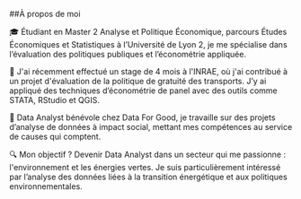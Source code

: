 ##À propos de moi

🎓 Étudiant en Master 2 Analyse et Politique Économique, parcours Études Économiques et Statistiques à l’Université de Lyon 2, je me spécialise dans l’évaluation des politiques publiques et l’économétrie appliquée.

🌱 J'ai récemment effectué un stage de 4 mois à l'INRAE, où j'ai contribué à un projet d'évaluation de la politique de gratuité des transports. J’y ai appliqué des techniques d’économétrie de panel avec des outils comme STATA, RStudio et QGIS.

🤝 Data Analyst bénévole chez Data For Good, je travaille sur des projets d’analyse de données à impact social, mettant mes compétences au service de causes qui comptent.

🔍 Mon objectif ? Devenir Data Analyst dans un secteur qui me passionne : l'environnement et les énergies vertes. Je suis particulièrement intéressé par l’analyse des données liées à la transition énergétique et aux politiques environnementales.
